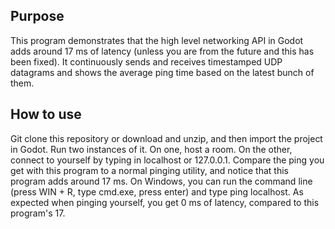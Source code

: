## Purpose

This program demonstrates that the high level networking API in Godot adds around 17 ms of latency (unless you are from the future and this has been fixed).
It continuously sends and receives timestamped UDP datagrams and shows the average ping time based on the latest bunch of them.

## How to use

Git clone this repository or download and unzip, and then import the project in Godot. Run two instances of it. On one, host a room.
On the other, connect to yourself by typing in localhost or 127.0.0.1.
Compare the ping you get with this program to a normal pinging utility, and notice that this program adds around 17 ms. On Windows, you can run the command line (press WIN + R, type cmd.exe, press enter) and type ping localhost. As expected when pinging yourself, you get 0 ms of latency, compared to this program's 17.
